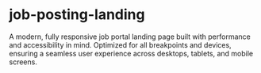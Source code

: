 # job-posting-landing
A modern, fully responsive job portal landing page built with performance and accessibility in mind. Optimized for all breakpoints and devices, ensuring a seamless user experience across desktops, tablets, and mobile screens.
